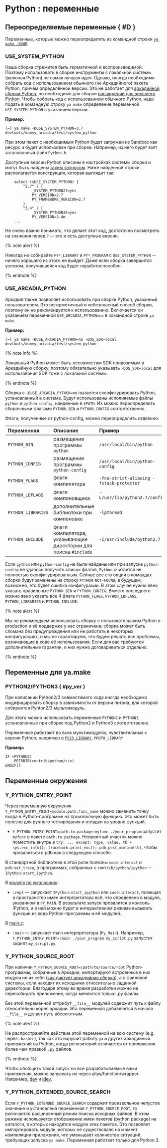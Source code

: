 # Python : переменные


## Переопределяемые переменные { #D }

Переменные, которые можно переопределить из командной строки [`ya make -DVAR`](../../usage/ya_make/index.md#D)

### USE_SYSTEM_PYTHON

Наша сборка стремится быть герметичной и воспроизводимой. Поэтому использовать в сборке инструменты с локальной системы (включая Python) не самая лучшая идея. Однако,
иногда необходимо собрать код с использованием обычного (не Аркадийного) пакета Python, причём определённой версии. Это не работает для [аркадийной сборки Python](index.md#arcadia_python),
но необходимо для сборки [расширений для внешнего Python](index.md#py_modules). Чтобы собрать код с использованием обычного Python, надо подать в командную строку `ya make` определение
переменной `USE_SYSTEM_PYTHON` с указанием версии.

**Пример:**
```
[=] ya make -DUSE_SYSTEM_PYTHON=3.7 devtools/dummy_arcadia/test/system_python
```

При этом пакет с необходимым Python будет загружен из Sandbox как ресурс и будет использован при сборке. Например, из него будет взят заголовочный файл `Python.h`.

Доступные версии Python описаны в настройках системы сборки и могут быть найдены [таким запросом](https://a.yandex-team.ru/search?search=select%20%5C%28%5C%24USE_SYSTEM_PYTHON%5C%29,%5E.*,j,arcadia,,5000).
Ниже найденной строки располагается конструкция, которая выглядит так:
```
    select ($USE_SYSTEM_PYTHON) {
        "2.7" ? {
            _SYSTEM_PYTHON27=yes
            PY_VERSION=2.7
            PY_FRAMEWORK_VERSION=2.7
        }
        "3.4" ? {
            _SYSTEM_PYTHON34=yes
            PY_VERSION=3.4m
    ...
```
Не очень важно понимать, что делает этот код, достаточно посмотреть на значения перед `?` -- это и есть доступные версии.


{% note alert %}

Никогда не собирайте `PY*_LIBRARY` и `PY*_PROGRAM` с `USE_SYSTEM_PYTHON` -- ничего хорошего из этого не выйдет. Даже если сборка завершится успехом, получившейся код будет неработоспособен.

{% endnote %}


### USE_ARCADIA_PYTHON

Аркадия также позволяет использовать при сборке Python, указанный пользователем. Это негерметичный и небезопасный способ сборки, поэтому он не рекомендуется к использованию.
Включается он указанием переменной `USE_ARCADIA_PYTHON=no` в командной строке `ya make`.

**Пример:**
```
[=] ya make -DUSE_ARCADIA_PYTHON=no -DOS_SDK=local devtools/dummy_arcadia/test/system_python
```

{% note info %}

Локальный Python может быть несовместим SDK привозимым в Аркадийную сборку, поэтому обязательно указывать `-DOS_SDK=local` для использования SDK тоже с локальной системы.

{% endnote %}

Сборка c `-DUSE_ARCADIA_PYTHON=no` пытается сконфигурировать Python, установленный в системе. Будут использованы исполняемые файлы `python` и `python-config`, найденные в `$PATH`. 
Их можно переопределить сборочными флагами `PYTHON_BIN` и `PYTHON_CONFIG` соответственно.

Флаги, полученные от python-config, можно переопределить отдельно:

Переменная | Описание | Пример
:--- | :--- | :---
`PYTHON_BIN` | размещение программы `python` | `/usr/local/bin/python`
`PYTHON_CONFIG` | размещение программы `python-config` | `/usr/local/bin/python-config`
`PYTHON_FLAGS` | флаги компилятора | `-fno-strict-aliasing -fstack-protector`
`PYTHON_LDFLAGS` | флаги компоновщика | `-L/usr/lib/python2.7/config`
`PYTHON_LIBRARIES` | дополнительные библиотеки при компоновке | `-lpthread` 
`PYTHON_INCLUDE` | флаги компилятора, указывающие директории для поиска `#include` | `-I/usr/include/python2.7`

Если `python` или `python-config` не были найдены или при запуске `python-config` не удалось получить список флагов, `Python` считается не полностью сконфигурированным.
Сейчас все его опции в командах сборки будут заменены на строку `PYTHON-NOT-FOUND`, в будущем, возможно, это будет ошибка конфигурации.
В этом случае нужно явно указать правильные `PYTHON_BIN`  и `PYTHON_CONFIG`. Вместо последнего можно явно указать все 4 флага `PYTHON_FLAGS`,  `PYTHON_LDFLAGS`, `PYTHON_LIBRARIES`  и  `PYTHON_INCLUDE`.


{% note alert %}

Мы не рекомендуем использовать сборку с пользовательским Python в production и её поддержка у нас ограничена: сборка может быть сломана без предупреждения или не работать в некоторых конфигурациях,
и мы не гарантируем, что будем решать все проблемы, возникающие в ходе её использования. Если для вас требуются дополнительные гарантии, о них нужно договариваться отдельно.

{% endnote %}



## Переменные для ya.make

### PYTHON2/PYTHON3 { #py_ver }

При написании Python2/3 совместимого кода иногда необходимо модифицировать сборку в зависимости от версии питона, для которой собирается Pyhton2/3 мультимодуль.

Для этого можно использовать переменные `PYTHON2` и `PYTHON3`, установленные при сборке под Python2 и Python3 соответственно.

Переменные работают во всех мультимодулях, чувствительных к версии Python, например в [`PY23_LIBRARY`](modules.md#py23_library), `PROTO_LIBRARY`

**Пример:**
```
IF (PYTHON2)
    PEERDIR(contrib/python/six)
ENDIF()
```

## Переменные окружения

### Y_PYTHON_ENTRY_POINT

Через переменную окружения `Y_PYTHON_ENTRY_POINT=module.path:func_name` можно заменить точку входа в Python-программе на произвольную функцию.
Это может быть полезно для ручного тестирования и отладки на уровне функций.

- `Y_PYTHON_ENTRY_POINT=path.to.package:myfunc ./your_program` запустит `myfunc`  в пакете `path.to.package`. Неприятный участок можно поместить внутрь в `try: ... except: type, value, tb = sys.exc_info(); traceback.print_exc(); pdb.post_mortem(tb)`, чтобы провалиться в pdb как в следующем способе.

В стандартной библиотеке в этой роли полезны `code:interact` и `pdb:set_trace`, в программах, собранных с `contrib/python/ipython` — `IPython:start_ipython`.

В [модуле по умолчанию](https://a.yandex-team.ru/arc/trunk/arcadia/library/python/runtime/entry_points.py):

- `:repl` — запускает `IPython:start_ipython` или `code:interact`, помещая в пространство имён интерпретатора всё, что определено в модуле, указанном в `PY_MAIN`. В результате запуск провалится в консоль IPython, и в ней можно будет в интерактивном режиме вызывать функции из кода Python-программы и её модулей.

В [main.c](https://a.yandex-team.ru/arc/trunk/arcadia/library/python/runtime/main/main.c?rev=2957993):

- `:main` — запускает main интерпретатора (`Py_Main`). Например, `Y_PYTHON_ENTRY_POINT=:main ./your_program my_script.py` запустит скрипт `my_script.py`.

### Y_PYTHON_SOURCE_ROOT

При наличии `Y_PYTHON_SOURCE_ROOT=/path/to/source/root` Python-программы, собранные в Аркадии, импортируют встроенные в них модули не из себя ([как диктует аркадийная сборка](modules.md#python_program)), а с файловой системы, если находят их исходники относительно заданной директории.
Благодаря этому во время разработки можно не пересобирать приложение, когда меняются только .py файлы.

Без этой переменной аттрибут `__file__` модулей содержит путь к файлу относительно корня аркадии. Эта переменная добавляется в начало `__file__` и делает путь абсолютным.

{% note alert %}

Не распространяйте действие этой переменной на всю систему (e.g. через `.bashrc`), так как это нарушит работу `ya` и других аркадийный приложений на Python,
когда репозиторий отличается от приложения более чем правкой `.py` файлов.

{% endnote %}

Чтобы обобщить такой запуск на все разрабатываемые вами приложения, можно запускать их через alias/function/wrapper. Например, [dev](https://a.yandex-team.ru/arc/trunk/arcadia/junk/orivej/skel/bin/dev/?rev=5197704) и [idev](https://a.yandex-team.ru/arc/trunk/arcadia/junk/orivej/skel/bin/idev/?rev=2787117).

### Y_PYTHON_EXTENDED_SOURCE_SEARCH

Если `Y_PYTHON_EXTENDED_SOURCE_SEARCH` содержит произвольное непустое значение и установлена переменная `Y_PYTHON_SOURCE_ROOT`, то включается расширенный режим поиска исходных файлов. В этом режиме используется отображение имен пакетов (python package) на каталоги, в которых находятся модули этих пакетов. Это позволяет импортировать модули, которых не существовало на момент компиляции приложения, что уменьшает количество ситуаций, требующих запуска `ya make`. Переменная работает только для Python 3.
